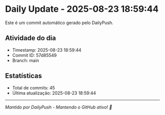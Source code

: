 # Daily Update - 2025-08-23 18:59:44

Este é um commit automático gerado pelo DailyPush.

## Atividade do dia
- Timestamp: 2025-08-23 18:59:44
- Commit ID: 57d85549
- Branch: main

## Estatísticas
- Total de commits: 45
- Última atualização: 2025-08-23 18:59:44

---
*Mantido por DailyPush - Mantendo o GitHub ativo! 🚀*
